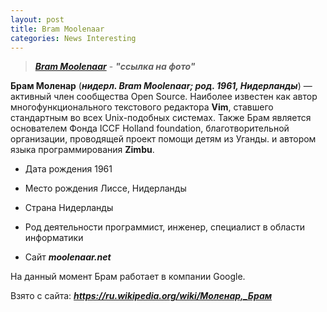 ```yaml
---
layout: post
title: Bram Moolenaar
categories: News Interesting
---
```


><a class="blu" href="https://disk.yandex.ru/i/BCmNQNXJFRyqQQ" target="_blank" >***Bram Moolenaar***</a> - 
>***"ссылка на фото"***

**Брам Моленар** (***нидерл. Bram Moolenaar; род. 1961, Нидерланды***) — активный член 
сообщества Open Source. Наиболее известен как автор многофункционального текстового редактора **Vim**, ставшего стандартным во всех Unix-подобных системах. Также Брам является основателем Фонда ICCF Holland foundation, благотворительной организации, проводящей проект помощи детям из Уганды. и автором языка программирования **Zimbu**.

- Дата рождения	1961

- Место рождения	Лиссе, Нидерланды

- Страна	Нидерланды
 
- Род деятельности	программист, инженер, специалист в области информатики

- Сайт	***moolenaar.net***

На данный момент Брам работает в компании Google.

Взято с сайта: ***https://ru.wikipedia.org/wiki/Моленар,_Брам***